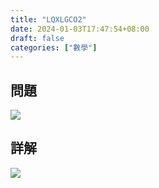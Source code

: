 ```yaml
---
title: "LQXLGCO2"
date: 2024-01-03T17:47:54+08:00
draft: false
categories: ["數學"]
---
```

<!--more-->

## 問題
<img src="/posts/solution/LQXLGCO2-q.png">

## 詳解
<img src="/posts/solution/LQXLGCO2-sol.png">

